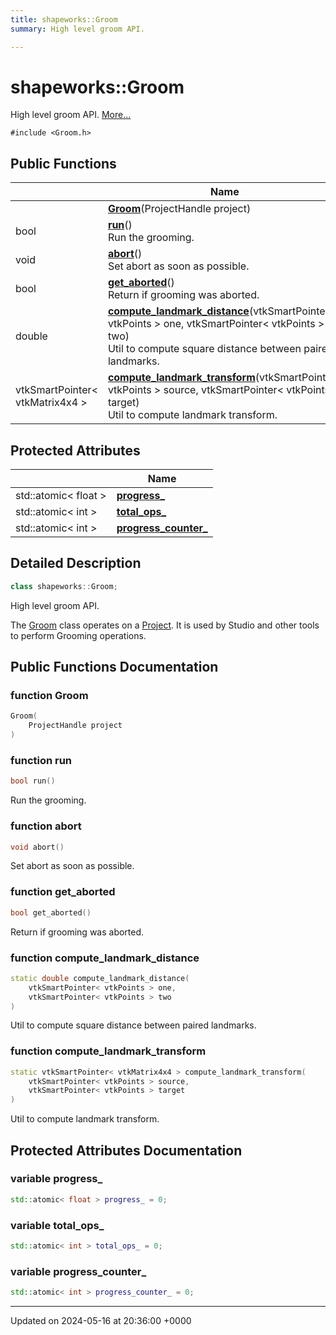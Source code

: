 ```yaml
---
title: shapeworks::Groom
summary: High level groom API. 

---
```


# shapeworks::Groom



High level groom API.  [More...](#detailed-description)


`#include <Groom.h>`

## Public Functions

|                | Name           |
| -------------- | -------------- |
| | **[Groom](../Classes/classshapeworks_1_1Groom.md#function-groom)**(ProjectHandle project) |
| bool | **[run](../Classes/classshapeworks_1_1Groom.md#function-run)**()<br>Run the grooming.  |
| void | **[abort](../Classes/classshapeworks_1_1Groom.md#function-abort)**()<br>Set abort as soon as possible.  |
| bool | **[get_aborted](../Classes/classshapeworks_1_1Groom.md#function-get-aborted)**()<br>Return if grooming was aborted.  |
| double | **[compute_landmark_distance](../Classes/classshapeworks_1_1Groom.md#function-compute-landmark-distance)**(vtkSmartPointer< vtkPoints > one, vtkSmartPointer< vtkPoints > two)<br>Util to compute square distance between paired landmarks.  |
| vtkSmartPointer< vtkMatrix4x4 > | **[compute_landmark_transform](../Classes/classshapeworks_1_1Groom.md#function-compute-landmark-transform)**(vtkSmartPointer< vtkPoints > source, vtkSmartPointer< vtkPoints > target)<br>Util to compute landmark transform.  |

## Protected Attributes

|                | Name           |
| -------------- | -------------- |
| std::atomic< float > | **[progress_](../Classes/classshapeworks_1_1Groom.md#variable-progress-)**  |
| std::atomic< int > | **[total_ops_](../Classes/classshapeworks_1_1Groom.md#variable-total-ops-)**  |
| std::atomic< int > | **[progress_counter_](../Classes/classshapeworks_1_1Groom.md#variable-progress-counter-)**  |

## Detailed Description

```cpp
class shapeworks::Groom;
```

High level groom API. 

The [Groom](../Classes/classshapeworks_1_1Groom.md) class operates on a [Project](../Classes/classshapeworks_1_1Project.md). It is used by Studio and other tools to perform Grooming operations. 

## Public Functions Documentation

### function Groom

```cpp
Groom(
    ProjectHandle project
)
```


### function run

```cpp
bool run()
```

Run the grooming. 

### function abort

```cpp
void abort()
```

Set abort as soon as possible. 

### function get_aborted

```cpp
bool get_aborted()
```

Return if grooming was aborted. 

### function compute_landmark_distance

```cpp
static double compute_landmark_distance(
    vtkSmartPointer< vtkPoints > one,
    vtkSmartPointer< vtkPoints > two
)
```

Util to compute square distance between paired landmarks. 

### function compute_landmark_transform

```cpp
static vtkSmartPointer< vtkMatrix4x4 > compute_landmark_transform(
    vtkSmartPointer< vtkPoints > source,
    vtkSmartPointer< vtkPoints > target
)
```

Util to compute landmark transform. 

## Protected Attributes Documentation

### variable progress_

```cpp
std::atomic< float > progress_ = 0;
```


### variable total_ops_

```cpp
std::atomic< int > total_ops_ = 0;
```


### variable progress_counter_

```cpp
std::atomic< int > progress_counter_ = 0;
```


-------------------------------

Updated on 2024-05-16 at 20:36:00 +0000